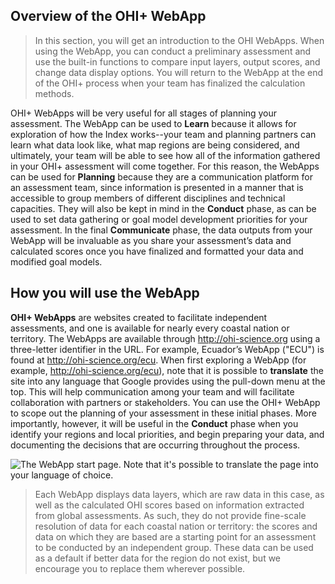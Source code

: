 ## Overview of the OHI+ WebApp

>In this section, you will get an introduction to the OHI WebApps. When using the WebApp, you can conduct a preliminary assessment and use the built-in functions to compare input layers,  output scores, and change data display options. You will return to the WebApp at the end of the OHI+ process when your team has finalized the calculation methods.

OHI+ WebApps will be very useful for all stages of planning your assessment. The WebApp can be used to **Learn** because it allows for exploration of how the Index works--your team and planning partners can learn what data look like, what map regions are being considered, and ultimately, your team will be able to see how all of the information gathered in your OHI+ assessment will come together. For this reason, the WebApps can be used for **Planning** because they are a communication platform for an assessment team, since information is presented in a manner that is accessible to group members of different disciplines and technical capacities. They will also be kept in mind in the **Conduct** phase, as can be used to set data gathering or goal model development priorities for your assessment. In the final **Communicate** phase, the data outputs from your WebApp will be invaluable as you share your assessment’s data and calculated scores once you have finalized and formatted your data and modified goal models.  

## How you will use the WebApp

**OHI+ WebApps** are websites created to facilitate independent assessments, and one is available for nearly every coastal nation or territory. The WebApps are available through http://ohi-science.org using a three-letter identifier in the URL. For example, Ecuador’s WebApp ("ECU") is found at http://ohi-science.org/ecu. When first exploring a WebApp (for example, http://ohi-science.org/ecu), note that it is possible to **translate** the site into any language that Google provides using the pull-down menu at the top. This will help communication among your team and will facilitate collaboration with partners or stakeholders. You can use the OHI+ WebApp to scope out the planning of your assessment in these initial phases. More importantly, however, it will be useful in the **Conduct** phase when you identify your regions and local priorities, and begin preparing your data, and documenting the decisions that are occurring throughout the process.

![The WebApp start page. Note that it's possible to translate the page into your language of choice.](https://docs.google.com/drawings/d/11Gojqw0Xz4kUo_uM1Y699EKO3qN_dae0w93ICzXJ2Pg/pub?w=960&h=720)

> Each WebApp displays data layers, which are raw data in this case, as well as the calculated OHI scores based on information extracted from global assessments. As such, they do not provide fine-scale resolution of data for each coastal nation or territory: the scores and data on which they are based are a starting point for an assessment to be conducted by an independent group. These data can be used as a default if better data for the region do not exist, but we encourage you to replace them wherever possible.
